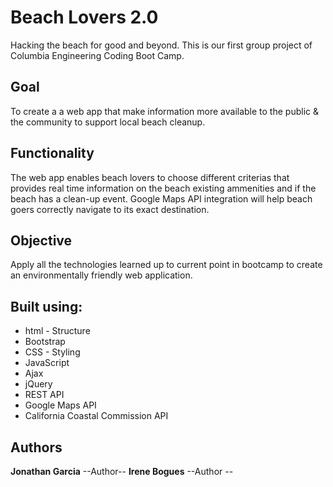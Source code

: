 # Beach Lovers 2.0
Hacking the beach for good and beyond. This is our first group project of Columbia Engineering Coding Boot Camp.

## Goal
To create a a web app that make information more available to the public & the community to support local beach cleanup.

## Functionality
The web app enables beach lovers to choose different criterias that provides real time information on the beach existing ammenities and if the beach has a clean-up event. Google Maps API integration will help beach goers correctly navigate to its exact destination.

## Objective
Apply all the technologies learned up to current point in bootcamp to create an environmentally friendly web application.

## Built using:
* html - Structure
* Bootstrap
* CSS - Styling
* JavaScript
* Ajax
* jQuery
* REST API
* Google Maps API
* California Coastal Commission API

## Authors

**Jonathan Garcia** --Author--
**Irene Bogues** --Author --
